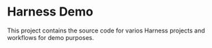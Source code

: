 # Harness Demo

This project contains the source code for varios Harness projects and workflows for demo purposes.
